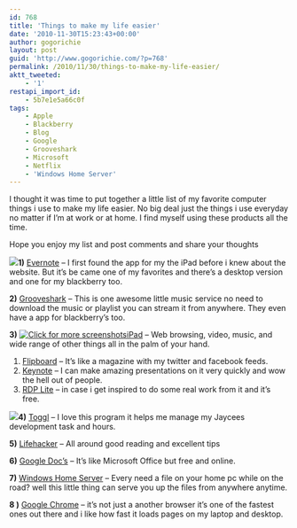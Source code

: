 ```yaml
---
id: 768
title: 'Things to make my life easier'
date: '2010-11-30T15:23:43+00:00'
author: gogorichie
layout: post
guid: 'http://www.gogorichie.com/?p=768'
permalink: /2010/11/30/things-to-make-my-life-easier/
aktt_tweeted:
    - '1'
restapi_import_id:
    - 5b7e1e5a66c0f
tags:
    - Apple
    - Blackberry
    - Blog
    - Google
    - Grooveshark
    - Microsoft
    - Netflix
    - 'Windows Home Server'
---
```


I thought it was time to put together a little list of my favorite computer things i use to make my life easier. No big deal just the things i use everyday no matter if I’m at work or at home. I find myself using these products all the time.

Hope you enjoy my list and post comments and share your thoughts

[![](http://cultureslurp.com/wp-content/uploads/2009/10/grooveshark-search.jpg)](http://www.Evernote.com)**1)** [Evernote](http://www.Evernote.com) – I first found the app for my the iPad before i knew about the website. But it’s be came one of my favorites and there’s a desktop version and one for my blackberry too.

**2)** [Grooveshark](http://www.Grooveshark.com) – This is one awesome little music service no need to download the music or playlist you can stream it from anywhere. They even have a app for blackberry’s too.

**3)** [![Click for more screenshots](http://www.mochasoft.dk/images/rdpipod1.gif)iPad](http://www.apple.com/ipad/) – Web browsing, video, music, and wide range of other things all in the palm of your hand.

1. [Flipboard](http://www.flipboard.com/) – It’s like a magazine with my twitter and facebook feeds.
2. [Keynote](http://www.apple.com/iwork/keynote/) – I can make amazing presentations on it very quickly and wow the hell out of people.
3. [RDP Lite](http://www.mochasoft.dk/iphone_rdp.htm) – in case i get inspired to do some real work from it and it’s free.

**[![](http://smallbiztrends.com/wp-content/uploads/2009/11/Toggl-Time-Tracking.jpg)](http://www.toggl.com)4)** [Toggl](http://www.toggl.com) – I love this program it helps me manage my Jaycees development task and hours.

**5)** [Lifehacker](http://lifehacker.com/) – All around good reading and excellent tips

**6)** [Google Doc’s](http://docs.google.com) – It’s like Microsoft Office but free and online.

**7)** [Windows Home Server](http://www.microsoft.com/windows/products/winfamily/windowshomeserver/default.mspx) – Every need a file on your home pc while on the road? well this little thing can serve you up the files from anywhere anytime.

**8 )** [Google Chrome](http://www.google.com/chrome/intl/en/landing_chrome.html?hl=en) – it’s not just a another browser it’s one of the fastest ones out there and i like how fast it loads pages on my laptop and desktop.